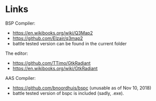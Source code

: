 # Links

BSP Compiler:
* https://en.wikibooks.org/wiki/Q3Map2
* https://github.com/Elzair/q3map2
* battle tested version can be found in the current folder

The editor:
* https://github.com/TTimo/GtkRadiant
* https://en.wikibooks.org/wiki/GtkRadiant

AAS Compiler:
* https://github.com/bnoordhuis/bspc (unusable as of Nov 10, 2018)
* battle tested version of bspc is included (sadly, .exe).
